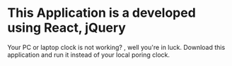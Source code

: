 # This Application is a developed using React, jQuery

Your PC or laptop clock is not working? , well you're in luck.
Download this application and run it instead of your local poring clock.

